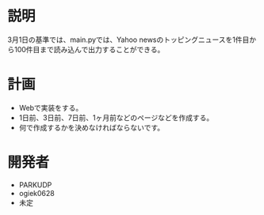 # 説明
3月1日の基準では、main.pyでは、Yahoo newsのトッピングニュースを1件目から100件目まで読み込んで出力することができる。

# 計画
- Webで実装をする。
- 1日前、3日前、7日前、1ヶ月前などのページなどを作成する。
- 何で作成するかを決めなければならないです。

# 開発者
- PARKUDP
- ogiek0628
- 未定
